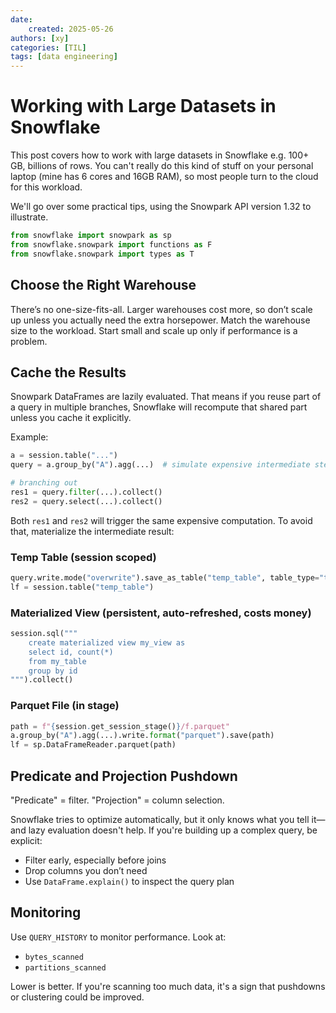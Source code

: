 ```yaml
---
date:
    created: 2025-05-26
authors: [xy]
categories: [TIL]
tags: [data engineering]
---
```


# Working with Large Datasets in Snowflake
<!-- more -->
This post covers how to work with large datasets in Snowflake e.g. 100+ GB, billions of rows. You can't really do this kind of stuff on your personal laptop (mine has 6 cores and 16GB RAM), so most people turn to the cloud for this workload.

We'll go over some practical tips, using the Snowpark API version 1.32 to illustrate.

```python
from snowflake import snowpark as sp
from snowflake.snowpark import functions as F
from snowflake.snowpark import types as T
```

## Choose the Right Warehouse

There’s no one-size-fits-all. Larger warehouses cost more, so don’t scale up unless you actually need the extra horsepower. Match the warehouse size to the workload. Start small and scale up only if performance is a problem.

## Cache the Results

Snowpark DataFrames are lazily evaluated. That means if you reuse part of a query in multiple branches, Snowflake will recompute that shared part unless you cache it explicitly.

Example:

```py
a = session.table("...")
query = a.group_by("A").agg(...)  # simulate expensive intermediate step, and this line won't execute anything yet due to lazy evaluation

# branching out
res1 = query.filter(...).collect()
res2 = query.select(...).collect()
```

Both `res1` and `res2` will trigger the same expensive computation. To avoid that, materialize the intermediate result:

### Temp Table (session scoped)

```py
query.write.mode("overwrite").save_as_table("temp_table", table_type="temporary")
lf = session.table("temp_table")
```

### Materialized View (persistent, auto-refreshed, costs money)

```py
session.sql("""
    create materialized view my_view as
    select id, count(*)
    from my_table
    group by id
""").collect()
```

### Parquet File (in stage)

```py
path = f"{session.get_session_stage()}/f.parquet"
a.group_by("A").agg(...).write.format("parquet").save(path)
lf = sp.DataFrameReader.parquet(path)
```

## Predicate and Projection Pushdown

"Predicate" = filter. "Projection" = column selection.

Snowflake tries to optimize automatically, but it only knows what you tell it—and lazy evaluation doesn't help. If you're building up a complex query, be explicit:

* Filter early, especially before joins
* Drop columns you don’t need
* Use `DataFrame.explain()` to inspect the query plan

## Monitoring

Use `QUERY_HISTORY` to monitor performance. Look at:

* `bytes_scanned`
* `partitions_scanned`

Lower is better. If you're scanning too much data, it's a sign that pushdowns or clustering could be improved.
